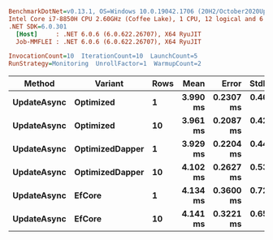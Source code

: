 ``` ini

BenchmarkDotNet=v0.13.1, OS=Windows 10.0.19042.1706 (20H2/October2020Update)
Intel Core i7-8850H CPU 2.60GHz (Coffee Lake), 1 CPU, 12 logical and 6 physical cores
.NET SDK=6.0.301
  [Host]     : .NET 6.0.6 (6.0.622.26707), X64 RyuJIT
  Job-MMFLEI : .NET 6.0.6 (6.0.622.26707), X64 RyuJIT

InvocationCount=10  IterationCount=10  LaunchCount=5  
RunStrategy=Monitoring  UnrollFactor=1  WarmupCount=2  

```
|      Method |         Variant | Rows |     Mean |     Error |    StdDev |   Median |      Min |      Max |
|------------ |---------------- |----- |---------:|----------:|----------:|---------:|---------:|---------:|
| **UpdateAsync** |       **Optimized** |    **1** | **3.990 ms** | **0.2307 ms** | **0.4659 ms** | **3.839 ms** | **3.231 ms** | **5.402 ms** |
| **UpdateAsync** |       **Optimized** |   **10** | **3.961 ms** | **0.2087 ms** | **0.4217 ms** | **3.853 ms** | **3.417 ms** | **5.494 ms** |
| **UpdateAsync** | **OptimizedDapper** |    **1** | **3.929 ms** | **0.2204 ms** | **0.4451 ms** | **3.773 ms** | **3.279 ms** | **5.244 ms** |
| **UpdateAsync** | **OptimizedDapper** |   **10** | **4.102 ms** | **0.2627 ms** | **0.5307 ms** | **3.948 ms** | **3.352 ms** | **5.430 ms** |
| **UpdateAsync** |          **EfCore** |    **1** | **4.134 ms** | **0.3600 ms** | **0.7273 ms** | **3.842 ms** | **3.123 ms** | **5.993 ms** |
| **UpdateAsync** |          **EfCore** |   **10** | **4.141 ms** | **0.3221 ms** | **0.6507 ms** | **4.010 ms** | **3.441 ms** | **7.562 ms** |
